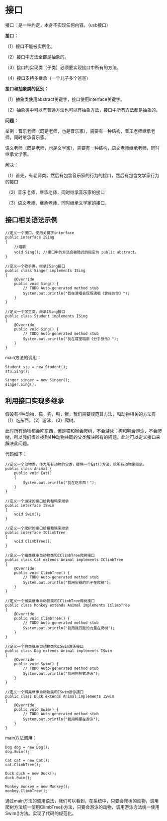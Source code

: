 # 接口

接口：是一种约定，本身不实现任何内容。（usb接口）

**接口：**

（1）接口不能被实例化。

（2）接口中方法全部是抽象的。

（3）接口的实现类（子类）必须要实现接口中所有的方法。

（4）接口支持多继承（一个儿子多个爸爸）

**接口和抽象类的区别：**

（1）抽象类使用abstract关键字，接口使用interface关键字。

（2）抽象类中可以有普通方法也可以有抽象方法，接口中所有方法都是抽象的。    

**问题：**

举例：音乐老师（既是老师，也是音乐家），需要有一种结构，音乐老师继承老师，同时继承音乐家。

​            语文老师（既是老师，也是文学家），需要有一种结构，语文老师继承老师，同时继承文学家。

解决：

​      （1）首先，有老师类，然后有包含音乐家的行为的接口，然后有包含文学家行为的接口

​      （2）音乐老师，继承老师，同时继承音乐家的接口

​      （3）语文老师，继承老师，同时继承文学家的接口。

## 接口相关语法示例

```
//定义一个接口，使用关键字interface
public interface ISing 
{
    //唱歌
    void Sing(); //接口中的方法会被隐式的指定为 public abstract。
}
```

```
//定义一个歌手类，继承ISing接口
public class Singer implements ISing
{	
	@Override
	public void Sing() {
		// TODO Auto-generated method stub
		System.out.println("我在演唱会现场演唱《曾经的你》");
	}	
}
```

```
//定义一个学生类，继承ISing接口
public class Student implements ISing
{
	@Override
	public void Sing() {
		// TODO Auto-generated method stub
		System.out.println("我在寝室唱歌《分手快乐》");
	}
}
```

main方法的调用：

```
Student stu = new Student();
stu.Sing();

Singer singer = new Singer();
singer.Sing();
```

## 利用接口实现多继承

假设有4种动物，猫，狗，鸭，猴，我们需要规范其方法，和动物相关的方法有（1）吃东西，（2）游泳，（3）爬树。

此时所有动物都会吃东西，但是猫和猴会爬树，不会游泳；狗和鸭会游泳，不会爬树，所以我们很难找到4种动物共同的父类解决所有的问题，此时可以定义接口来解决此问题。

代码如下：

```
//定义一个动物类，作为所有动物的父类，提供一个Eat()方法，给所有动物来继承。
public class Animal {
	public void Eat()
	{
		System.out.println("我在吃东西！");
	}	
}
```

```
//定义一个游泳的接口给狗和鸭来继承
public interface ISwim 
{
	void Swim();
}
```

```
//定义一个爬树的接口给猫和猴来继承
public interface IClimbTree 
{
	void ClimbTree();
}
```

```
//定义一个猫类继承自动物类和IClimbTree爬树接口
public class Cat extends Animal implements IClimbTree
{
	@Override
	public void ClimbTree() {
		// TODO Auto-generated method stub
		System.out.println("我用尖锐的爪子在爬树");
	}
}
```

```
//定义一个猴类继承自动物类和IClimbTree爬树接口
public class Monkey extends Animal implements IClimbTree
{
	@Override
	public void ClimbTree() {
		// TODO Auto-generated method stub
		System.out.println("我用我四肢的力量在爬树");
	}
}
```

```
//定义一个狗类继承自动物类和ISwim游泳接口
public class Dog extends Animal implements ISwim
{
	@Override
	public void Swim() {
		// TODO Auto-generated method stub
		System.out.println("我用狗刨式游泳");
	}
}
```

```
//定义一个鸭类继承自动物类和ISwim游泳接口
public class Duck extends Animal implements ISwim
{
	@Override
	public void Swim() {
		// TODO Auto-generated method stub
		System.out.println("我用鸭掌在游泳");
	}
}
```

main方法调用：

```
Dog dog = new Dog();
dog.Swim();

Cat cat = new Cat();
cat.ClimbTree();

Duck duck = new Duck();
duck.Swim();

Monkey monkey = new Monkey();
monkey.ClimbTree();
```

通过main方法的调用语法，我们可以看到，在系统中，只要会爬树的动物，调用爬树方法统一使用ClimbTree()方法，只要会游泳的动物，调用游泳方法统一使用Swim()方法。实现了代码的规范化。

